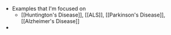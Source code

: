 - Examples that I'm focused on
	- [[Huntington's Disease]], [[ALS]], [[Parkinson's Disease]], [[Alzheimer's Disease]]
-
